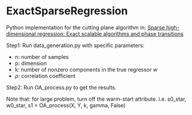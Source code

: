 # ExactSparseRegression
Python implementation for the cutting plane algorithm in: [Sparse high-dimensional regression: Exact scalable algorithms and phase transitions](https://projecteuclid.org/journals/annals-of-statistics/volume-48/issue-1/Sparse-high-dimensional-regression--Exact-scalable-algorithms-and-phase/10.1214/18-AOS1804.short)

Step1: 
Run data_generation.py with specific parameters: 
  - n: number of samples
  - p: dimension
  - k: number of nonzero components in the true regressor $w$
  - $\rho$: correlation coefficient

Step2:
Run OA_process.py to get the results.

Note that: for large problem, turn off the warm-start attribute. i.e. s0_star, w0_star, s1 = OA_process(X, Y, k, gamma, False)
